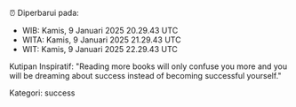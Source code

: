 ⏰ Diperbarui pada:
- WIB: Kamis, 9 Januari 2025 20.29.43 UTC
- WITA: Kamis, 9 Januari 2025 21.29.43 UTC
- WIT: Kamis, 9 Januari 2025 22.29.43 UTC

Kutipan Inspiratif:
"Reading more books will only confuse you more and you will be dreaming about success instead of becoming successful yourself."


Kategori: success


